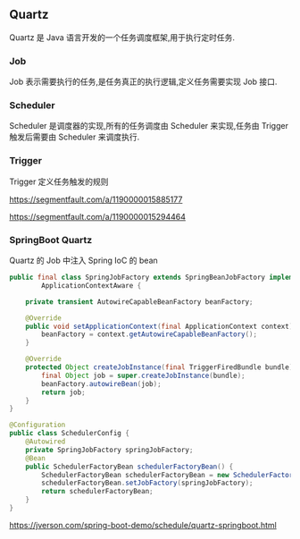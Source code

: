 ## Quartz

Quartz 是 Java 语言开发的一个任务调度框架,用于执行定时任务.

### Job

Job 表示需要执行的任务,是任务真正的执行逻辑,定义任务需要实现 Job 接口.

### Scheduler

Scheduler 是调度器的实现,所有的任务调度由 Scheduler 来实现,任务由 Trigger 触发后需要由 Scheduler 来调度执行.

### Trigger

Trigger 定义任务触发的规则


https://segmentfault.com/a/1190000015885177


https://segmentfault.com/a/1190000015294464


### SpringBoot Quartz

Quartz 的 Job 中注入 Spring IoC 的 bean
```java
public final class SpringJobFactory extends SpringBeanJobFactory implements
        ApplicationContextAware {

    private transient AutowireCapableBeanFactory beanFactory;

    @Override
    public void setApplicationContext(final ApplicationContext context) {
        beanFactory = context.getAutowireCapableBeanFactory();
    }

    @Override
    protected Object createJobInstance(final TriggerFiredBundle bundle) throws Exception {
        final Object job = super.createJobInstance(bundle);
        beanFactory.autowireBean(job);
        return job;
    }
}

@Configuration
public class SchedulerConfig {
    @Autowired
    private SpringJobFactory springJobFactory;
    @Bean
    public SchedulerFactoryBean schedulerFactoryBean() {
        SchedulerFactoryBean schedulerFactoryBean = new SchedulerFactoryBean();
        schedulerFactoryBean.setJobFactory(springJobFactory);
        return schedulerFactoryBean;
    }
}
```

https://jverson.com/spring-boot-demo/schedule/quartz-springboot.html
